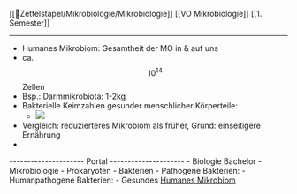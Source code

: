 [[📂Zettelstapel/Mikrobiologie/Mikrobiologie]] [[VO Mikrobiologie]] [[1. Semester]]

---

- Humanes Mikrobiom: Gesamtheit der MO in & auf uns   
- ca. $$ 10^{14} $$ Zellen
- Bsp.: Darmmikrobiota: 1-2kg
- Bakterielle Keimzahlen gesunder menschlicher Körperteile:
	- ![](https://remnote-user-data.s3.amazonaws.com/TAz0tKTuWo5pXCkj895GlKN-XpC7ElQ6-Y0964TXB51YA1440_ydvD4bOJQmlb-PLuTVb7hw4yib3C2RqytDNbrLzTxwPrtp7y2mvGYy37kc0Ug8Cuhyucb1PY1dH7FS)
- Vergleich: reduzierteres Mikrobiom als früher, Grund: einseitigere Ernährung
- 
--------------------- Portal ---------------------
	- Biologie Bachelor
		- Mikrobiologie
			- Prokaryoten
				- Bakterien
					- Pathogene Bakterien:
						- Humanpathogene Bakterien:
							- Gesundes [Humanes Mikrobiom](%F0%9F%93%82Zettelstapel/Mikrobiologie/Humanes-Mikrobiom.md)
